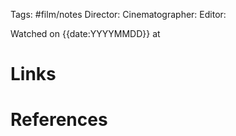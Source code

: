 Tags: #film/notes 
Director:
Cinematographer: 
Editor:


Watched on {{date:YYYYMMDD}} at 

# Links

# References